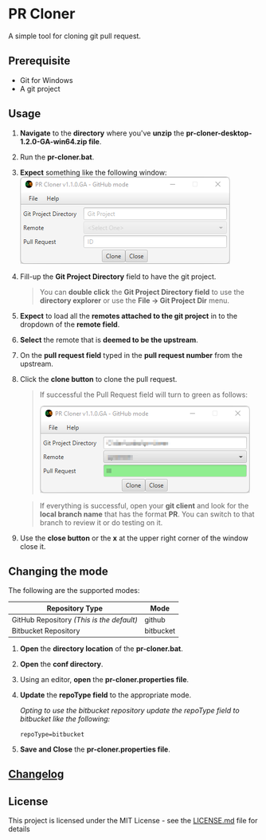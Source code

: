 # PR Cloner

A simple tool for cloning git pull request.

## Prerequisite

* Git for Windows
* A git project

## Usage

1. **Navigate** to the **directory** where you've **unzip** the **pr-cloner-desktop-1.2.0-GA-win64.zip file**.

2. Run the **pr-cloner.bat**.

3. **Expect** something like the following window:
    ![Application Window](main-application-window.png)

4. Fill-up the **Git Project Directory** field to have the git project.

     > You can **double click** the **Git Project Directory field** to use the **directory explorer** or use the **File -> Git Project Dir** menu.

5. **Expect** to load all the **remotes attached to the git project** in to the dropdown of the **remote field**.

6. **Select** the remote that is **deemed to be the upstream**.

7. On the **pull request field** typed in the **pull request number** from the upstream.

8. Click the **clone button** to clone the pull request.

     > If successful the Pull Request field will turn to green as follows:
     >
     > ![](cloning-successful.png)

     > If everything is successful, open your **git client** and look for the **local branch name** that has the format **PR<pull request number>**.  You can switch to that branch to review it or do testing on it.

9. Use the **close button** or the **x** at the upper right corner of the window close it.

## Changing the mode

The following are the supported modes:

| Repository Type                           | Mode      |
|-------------------------------------------|-----------|
| GitHub Repository *(This is the default)* | github    |
| Bitbucket Repository                      | bitbucket |

1. **Open** the **directory location** of the **pr-cloner.bat**.

2. **Open** the **conf directory**.

3. Using an editor, **open** the **pr-cloner.properties file**.

4. **Update** the **repoType field** to the appropriate mode. 

   *Opting to use the bitbucket repository update the repoType field to bitbucket like the following:*

   ```properties
   repoType=bitbucket
   ```

5. **Save and Close** the **pr-cloner.properties file**.

## [Changelog](CHANGELOG.md)

## License

This project is licensed under the MIT License - see the [LICENSE.md](LICENSE.md) file for details


